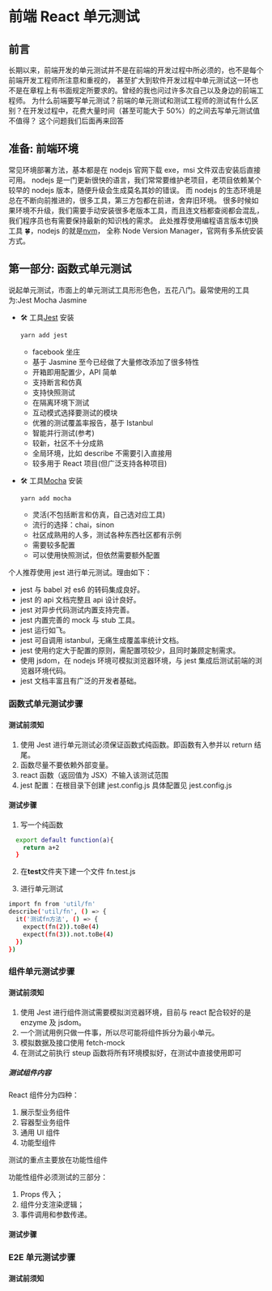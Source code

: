# 前端 React 单元测试

## 前言

长期以来，前端开发的单元测试并不是在前端的开发过程中所必须的，也不是每个前端开发工程师所注意和重视的，
甚至扩大到软件开发过程中单元测试这一环也不是在章程上有书面规定所要求的。曾经的我也问过许多次自己以及身边的前端工程师。
为什么前端要写单元测试？前端的单元测试和测试工程师的测试有什么区别？在开发过程中，花费大量时间（甚至可能大于 50%）的之间去写单元测试值不值得？
这个问题我们后面再来回答

## 准备: 前端环境

常见环境部署方法，基本都是在 nodejs 官网下载 exe，msi 文件双击安装后直接可用。
nodejs 是一门更新很快的语言，我们常常要维护老项目，老项目依赖某个较早的 nodejs 版本，随便升级会生成莫名其妙的错误。
而 nodejs 的生态环境是总在不断向前推进的，很多工具，第三方包都在前进，舍弃旧环境。
很多时候如果环境不升级，我们需要手动安装很多老版本工具，而且连文档都查阅都会混乱，我们程序员也有需要保持最新的知识栈的需求。
此处推荐使用编程语言版本切换工具 🍀，nodejs 的就是[nvm](https://github.com/creationix/nvm)，
全称 Node Version Manager，官网有多系统安装方式。

## 第一部分: 函数式单元测试

说起单元测试，市面上的单元测试工具形形色色，五花八门。最常使用的工具为:Jest Mocha Jasmine

- 🛠 工具[Jest](https://www.npmjs.com/package/eslint)
  安装

  ```bash
  yarn add jest
  ```

  - facebook 坐庄
  - 基于 Jasmine 至今已经做了大量修改添加了很多特性
  - 开箱即用配置少，API 简单
  - 支持断言和仿真
  - 支持快照测试
  - 在隔离环境下测试
  - 互动模式选择要测试的模块
  - 优雅的测试覆盖率报告，基于 Istanbul
  - 智能并行测试(参考)
  - 较新，社区不十分成熟
  - 全局环境，比如 describe 不需要引入直接用
  - 较多用于 React 项目(但广泛支持各种项目)

- 🛠 工具[Mocha](https://mochajs.org/)
  安装

  ```bash
  yarn add mocha
  ```

  - 灵活(不包括断言和仿真，自己选对应工具)
  - 流行的选择：chai，sinon
  - 社区成熟用的人多，测试各种东西社区都有示例
  - 需要较多配置
  - 可以使用快照测试，但依然需要额外配置

个人推荐使用 jest 进行单元测试。理由如下：

- jest 与 babel 对 es6 的转码集成良好。
- jest 的 api 文档完整且 api 设计良好。
- jest 对异步代码测试内置支持完善。
- jest 内置完善的 mock 与 stub 工具。
- jest 运行如飞。
- jest 可自调用 istanbul，无痛生成覆盖率统计文档。
- jest 使用约定大于配置的原则，需配置项较少，且同时兼顾定制需求。
- 使用 jsdom，在 nodejs 环境可模拟浏览器环境，与 jest 集成后测试前端的浏览器环境代码。
- jest 文档丰富且有广泛的开发者基础。

### 函数式单元测试步骤

#### 测试前须知

1. 使用 Jest 进行单元测试必须保证函数式纯函数。即函数有入参并以 return 结尾。
2. 函数尽量不要依赖外部变量。
3. react 函数（返回值为 JSX）不输入该测试范围
4. jest 配置：在根目录下创建 jest.config.js 具体配置见 jest.config.js

#### 测试步骤

1. 写一个纯函数

```bash
  export default function(a){
    return a+2
  }
```

2. 在**test**文件夹下建一个文件 fn.test.js

3. 进行单元测试

```bash
import fn from 'util/fn'
describe('util/fn', () => {
  it('测试fn方法', () => {
    expect(fn(2)).toBe(4)
    expect(fn(3)).not.toBe(4)
  })
})
```

### 组件单元测试步骤

#### 测试前须知

1. 使用 Jest 进行组件测试需要模拟浏览器环境，目前与 react 配合较好的是 enzyme 及 jsdom。
2. 一个测试用例只做一件事，所以尽可能将组件拆分为最小单元。
3. 模拟数据及接口使用 fetch-mock
4. 在测试之前执行 steup 函数将所有环境模拟好，在测试中直接使用即可

##### 测试组件内容

React 组件分为四种：

1. 展示型业务组件
2. 容器型业务组件
3. 通用 UI 组件
4. 功能型组件

测试的重点主要放在功能性组件

功能性组件必须测试的三部分：

1. Props 传入；
2. 组件分支渲染逻辑；
3. 事件调用和参数传递。

#### 测试步骤

### E2E 单元测试步骤

#### 测试前须知
